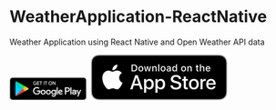# WeatherApplication-ReactNative
Weather Application using React Native and Open Weather API data

[<img src="/google-play-badge.png" width="135">](https://play.google.com/store/apps/details?id=com.jerishbovas.weatherapplication)&nbsp;
[<img src="/DownloadAppStore.svg">](https://apps.apple.com/us/app/weather-app-rn/id1600376727)
